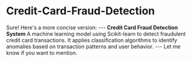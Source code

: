 # Credit-Card-Fraud-Detection
Sure! Here's a more concise version:  ---  **Credit Card Fraud Detection System** A machine learning model using Scikit-learn to detect fraudulent credit card transactions. It applies classification algorithms to identify anomalies based on transaction patterns and user behavior.  ---  Let me know if you want to mention.
